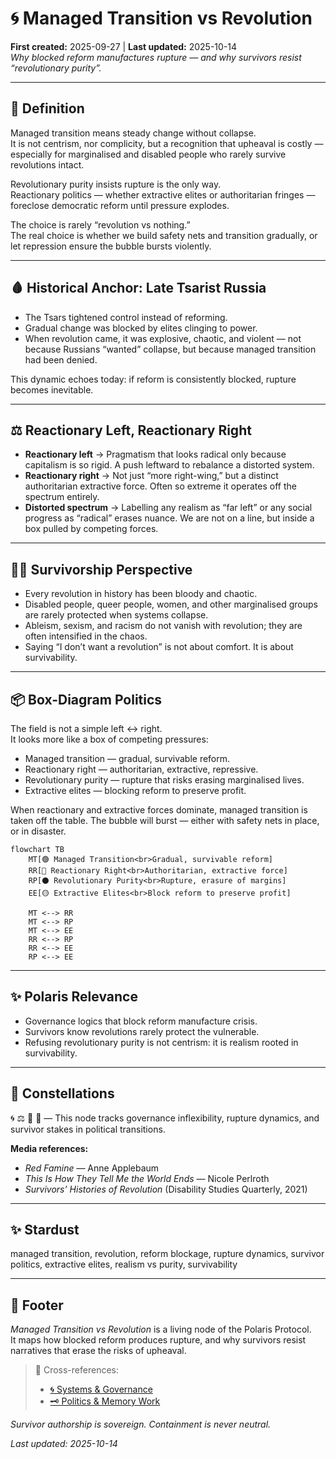 # 🌀 Managed Transition vs Revolution  
**First created:** 2025-09-27 | **Last updated:** 2025-10-14  
*Why blocked reform manufactures rupture — and why survivors resist “revolutionary purity”.*

---

## 📖 Definition  

Managed transition means steady change without collapse.  
It is not centrism, nor complicity, but a recognition that upheaval is costly — especially for marginalised and disabled people who rarely survive revolutions intact.  

Revolutionary purity insists rupture is the only way.  
Reactionary politics — whether extractive elites or authoritarian fringes — foreclose democratic reform until pressure explodes.  

The choice is rarely “revolution vs nothing.”  
The real choice is whether we build safety nets and transition gradually, or let repression ensure the bubble bursts violently.  

---

## 🩸 Historical Anchor: Late Tsarist Russia  

- The Tsars tightened control instead of reforming.  
- Gradual change was blocked by elites clinging to power.  
- When revolution came, it was explosive, chaotic, and violent — not because Russians “wanted” collapse, but because managed transition had been denied.  

This dynamic echoes today: if reform is consistently blocked, rupture becomes inevitable.  

---

## ⚖️ Reactionary Left, Reactionary Right  

- **Reactionary left** → Pragmatism that looks radical only because capitalism is so rigid. A push leftward to rebalance a distorted system.  
- **Reactionary right** → Not just “more right-wing,” but a distinct authoritarian extractive force. Often so extreme it operates off the spectrum entirely.  
- **Distorted spectrum** → Labelling any realism as “far left” or any social progress as “radical” erases nuance. We are not on a line, but inside a box pulled by competing forces.  

---

## 🐦‍🔥 Survivorship Perspective  

- Every revolution in history has been bloody and chaotic.  
- Disabled people, queer people, women, and other marginalised groups are rarely protected when systems collapse.  
- Ableism, sexism, and racism do not vanish with revolution; they are often intensified in the chaos.  
- Saying “I don’t want a revolution” is not about comfort. It is about survivability.  

---

## 📦 Box-Diagram Politics  

The field is not a simple left ↔ right.  
It looks more like a box of competing pressures:  

- Managed transition — gradual, survivable reform.  
- Reactionary right — authoritarian, extractive, repressive.  
- Revolutionary purity — rupture that risks erasing marginalised lives.  
- Extractive elites — blocking reform to preserve profit.  

When reactionary and extractive forces dominate, managed transition is taken off the table. The bubble will burst — either with safety nets in place, or in disaster.    

```mermaid
flowchart TB
    MT[🟢 Managed Transition<br>Gradual, survivable reform] 
    RR[🔴 Reactionary Right<br>Authoritarian, extractive force] 
    RP[⚫ Revolutionary Purity<br>Rupture, erasure of margins] 
    EE[🟡 Extractive Elites<br>Block reform to preserve profit] 

    MT <--> RR
    MT <--> RP
    MT <--> EE
    RR <--> RP
    RR <--> EE
    RP <--> EE
```

---

## ✨ Polaris Relevance  

- Governance logics that block reform manufacture crisis.  
- Survivors know revolutions rarely protect the vulnerable.  
- Refusing revolutionary purity is not centrism: it is realism rooted in survivability.  

---

## 🌌 Constellations  
🌀 ⚖️ 🧠 🧭 — This node tracks governance inflexibility, rupture dynamics, and survivor stakes in political transitions.

**Media references:**  
- *Red Famine* — Anne Applebaum  
- *This Is How They Tell Me the World Ends* — Nicole Perlroth  
- *Survivors’ Histories of Revolution* (Disability Studies Quarterly, 2021)  

---

## ✨ Stardust  
managed transition, revolution, reform blockage, rupture dynamics, survivor politics, extractive elites, realism vs purity, survivability

---

## 🏮 Footer  

*Managed Transition vs Revolution* is a living node of the Polaris Protocol.  
It maps how blocked reform produces rupture, and why survivors resist narratives that erase the risks of upheaval.

> 📡 Cross-references:
> 
> - [🌀 Systems & Governance](../README.md)  
> - [🗝️ Politics & Memory Work](../🗝️_Politics_Memory_Work/README.md)

*Survivor authorship is sovereign. Containment is never neutral.*  

_Last updated: 2025-10-14_

